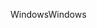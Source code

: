 <span data-ttu-id="605cf-101">Windows</span><span class="sxs-lookup"><span data-stu-id="605cf-101">Windows</span></span>